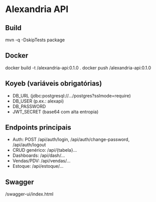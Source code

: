 # Alexandria API

## Build
mvn -q -DskipTests package

## Docker
docker build -t <seu-registry>/alexandria-api:0.1.0 .
docker push <seu-registry>/alexandria-api:0.1.0

## Koyeb (variáveis obrigatórias)
- DB_URL        (jdbc:postgresql://.../postgres?sslmode=require)
- DB_USER       (p.ex.: alexapi)
- DB_PASSWORD
- JWT_SECRET    (base64 com alta entropia)

## Endpoints principais
- Auth: POST /api/auth/login, /api/auth/change-password, /api/auth/logout
- CRUD genérico: /api/{tabela}...
- Dashboards: /api/dash/...
- Vendas/PDV: /api/vendas/...
- Estoque: /api/estoque/...

## Swagger
/swagger-ui/index.html
